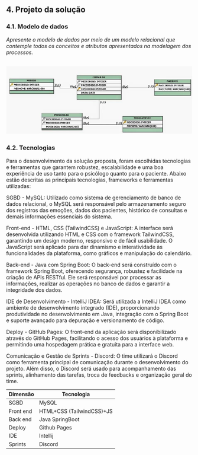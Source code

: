 ## 4. Projeto da solução

### 4.1. Modelo de dados

_Apresente o modelo de dados por meio de um modelo relacional que contemple todos os conceitos e atributos apresentados na modelagem dos processos._ 

![Exemplo de um modelo relacional](images/modeloRelacional.png "Exemplo de Modelo Relacional.")
---

### 4.2. Tecnologias
Para o desenvolvimento da solução proposta, foram escolhidas tecnologias e ferramentas que garantem robustez, escalabilidade e uma boa experiência de uso tanto para o psicólogo quanto para o paciente. Abaixo estão descritas as principais tecnologias, frameworks e ferramentas utilizadas:

SGBD - MySQL:
Utilizado como sistema de gerenciamento de banco de dados relacional, o MySQL será responsável pelo armazenamento seguro dos registros das emoções, dados dos pacientes, histórico de consultas e demais informações essenciais do sistema.

Front-end - HTML, CSS (TailwindCSS) e JavaScript:
A interface será desenvolvida utilizando HTML e CSS com o framework TailwindCSS, garantindo um design moderno, responsivo e de fácil usabilidade. O JavaScript será aplicado para dar dinamismo e interatividade às funcionalidades da plataforma, como gráficos e manipulação do calendário.

Back-end - Java com Spring Boot:
O back-end será construído com o framework Spring Boot, oferecendo segurança, robustez e facilidade na criação de APIs RESTful. Ele será responsável por processar as informações, realizar as operações no banco de dados e garantir a integridade dos dados.

IDE de Desenvolvimento - IntelliJ IDEA:
Será utilizada a IntelliJ IDEA como ambiente de desenvolvimento integrado (IDE), proporcionando produtividade no desenvolvimento em Java, integração com o Spring Boot e suporte avançado para depuração e versionamento de código.

Deploy - GitHub Pages:
O front-end da aplicação será disponibilizado através do GitHub Pages, facilitando o acesso dos usuários à plataforma e permitindo uma hospedagem prática e gratuita para a interface web.

Comunicação e Gestão de Sprints - Discord:
O time utilizará o Discord como ferramenta principal de comunicação durante o desenvolvimento do projeto. Além disso, o Discord será usado para acompanhamento das sprints, alinhamento das tarefas, troca de feedbacks e organização geral do time.

| **Dimensão**   | **Tecnologia**  |
| ---            | ---             |
| SGBD           | MySQL           |
| Front end      | HTML+CSS (TailwindCSS)+JS     |
| Back end       | Java SpringBoot |
| Deploy         | Github Pages    |
| IDE            | Intellij        |
| Sprints        | Discord         |
